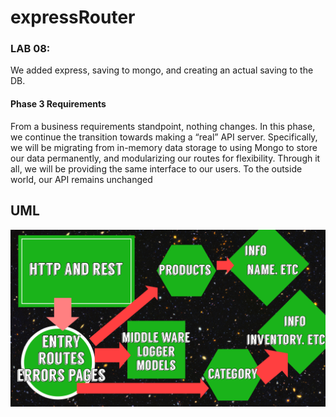 # expressRouter


### LAB 08:

We added express, saving to mongo, and creating an actual saving to the DB. 

#### Phase 3 Requirements

From a business requirements standpoint, nothing changes. In this phase, we continue the transition towards making a “real” API server. Specifically, we will be migrating from in-memory data storage to using Mongo to store our data permanently, and modularizing our routes for flexibility. Through it all, we will be providing the same interface to our users. To the outside world, our API remains unchanged

## UML

![UML](https://github.com/401Repo/expressRouter/blob/main/phonto.jpg?raw=true)
